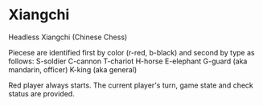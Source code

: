 # Xiangchi
Headless Xiangchi (Chinese Chess)

Piecese are identified first by color (r-red, b-black) and second by type as follows:
S-soldier 
C-cannon
T-chariot
H-horse
E-elephant
G-guard (aka mandarin, officer)
K-king (aka general)

Red player always starts. 
The current player's turn, game state and check status are provided. 
